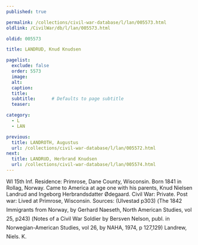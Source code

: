 ```yaml
---
published: true

permalink: /collections/civil-war-database/l/lan/005573.html
oldlink: /CivilWar/db/l/lan/005573.html

oldid: 005573

title: LANDRUD, Knud Knudsen

pagelist:
  exclude: false
  order: 5573
  image: 
  alt:
  caption:
  title:
  subtitle:      # Defaults to page subtitle
  teaser:

category: 
  - L 
  - LAN

previous:
  title: LANDROTH, Augustus
  url: /collections/civil-war-database/l/lan/005572.html  
next:
  title: LANDRUD, Herbrand Knudsen
  url: /collections/civil-war-database/l/lan/005574.html   
---
```

WI 15th Inf. Residence: Primrose, Dane County, Wisconsin. Born 1841 in Rollag, Norway. Came to America at age one with his parents, Knud Nielsen Landrud and Ingeborg Herbrandsdatter &Oslash;degaard. Civil War: Private. Post war: Lived at Primrose, Wisconsin. Sources: (Ulvestad p303) (&#147;The 1842 Immigrants from Norway&#148;, by Gerhard Naeseth, North American Studies, vol 25, p243) (&#147;Notes of a Civil War Soldier&#147; by Bersven Nelson, publ. in Norwegian-American Studies, vol 26, by NAHA, 1974, p 127,129) &#147;Landrew, Niels. K.&#148;